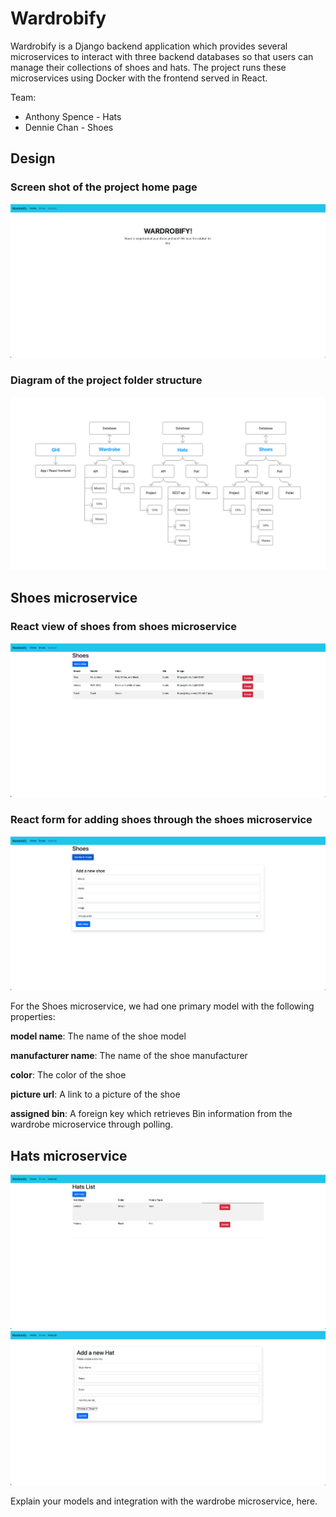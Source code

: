 # Wardrobify

Wardrobify is a Django backend application which provides several microservices to interact with three backend databases so that users can manage their collections of shoes and hats.  The project runs these microservices using Docker with the frontend served in React.

Team:

* Anthony Spence - Hats
* Dennie Chan - Shoes

## Design

### Screen shot of the project home page
![](images/Wardrobify.png)

### Diagram of the project folder structure
![](images/Microservice_diagram.png)

## Shoes microservice

### React view of shoes from shoes microservice
![](images/Shoe-list.png)

### React form for adding shoes through the shoes microservice
![](images/Shoe-form.png)

For the Shoes microservice, we had one primary model with the following properties:

**model name**: The name of the shoe model

**manufacturer name**: The name of the shoe manufacturer

**color**: The color of the shoe

**picture url**: A link to a picture of the shoe

**assigned bin**: A foreign key which retrieves Bin information from the wardrobe microservice through polling.

## Hats microservice

![](images/Hat-list.png)
![](images/Hat-form.png)

Explain your models and integration with the wardrobe
microservice, here.
